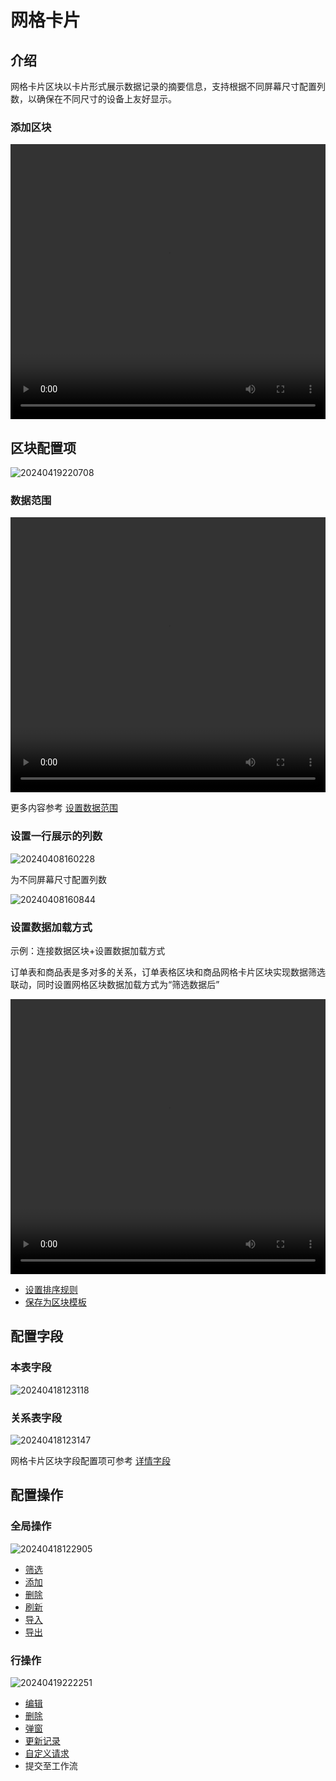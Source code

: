 # 网格卡片

## 介绍

网格卡片区块以卡片形式展示数据记录的摘要信息，支持根据不同屏幕尺寸配置列数，以确保在不同尺寸的设备上友好显示。

### 添加区块

<video width="100%" height="440" controls>
      <source src="https://nocobase-docs.oss-cn-beijing.aliyuncs.com/20240418120045.mp4" type="video/mp4">
</video>

## 区块配置项

![20240419220708](https://static-docs.nocobase.com/20240419220708.png)

### 数据范围

<video width="100%" height="440" controls>
      <source src="https://nocobase-docs.oss-cn-beijing.aliyuncs.com/20240419173617.mp4" type="video/mp4">
</video>

更多内容参考 [设置数据范围](/handbook/ui/blocks/block-settings/data-scope)

### 设置一行展示的列数

![20240408160228](https://static-docs.nocobase.com/20240408160228.png)

为不同屏幕尺寸配置列数

![20240408160844](https://static-docs.nocobase.com/20240408160844.png)

### 设置数据加载方式

示例：连接数据区块+设置数据加载方式

订单表和商品表是多对多的关系，订单表格区块和商品网格卡片区块实现数据筛选联动，同时设置网格区块数据加载方式为“筛选数据后”

<video width="100%" height="440" controls>
<source src="https://nocobase-docs.oss-cn-beijing.aliyuncs.com/20240419175643.mp4" type="video/mp4">
</video>

- [设置排序规则](/handbook/ui/blocks/block-settings/sorting-rule)
- [保存为区块模板](/handbook/ui/blocks/block-settings/block-template)

## 配置字段

### 本表字段

![20240418123118](https://static-docs.nocobase.com/20240418123118.png)

### 关系表字段

![20240418123147](https://static-docs.nocobase.com/20240418123147.png)

网格卡片区块字段配置项可参考 [详情字段](/handbook/ui/fields/generic/detail-form-item)

## 配置操作

### 全局操作

![20240418122905](https://static-docs.nocobase.com/20240418122905.png)

- [筛选](/handbook/ui/actions/types/filter)
- [添加](/handbook/ui/actions/types/add-new)
- [删除](/handbook/ui/actions/types/delete)
- [刷新](/handbook/ui/actions/types/refresh)
- [导入](/handbook/action-import)
- [导出](/handbook/action-export)

### 行操作

![20240419222251](https://static-docs.nocobase.com/20240419222251.png)

- [编辑](/handbook/ui/actions/types/edit)
- [删除](/handbook/ui/actions/types/delete)
- [弹窗](/handbook/ui/actions/types/pop-up)
- [更新记录](/handbook/ui/actions/types/update-record)
- [自定义请求](/handbook/action-custom-request)
- 提交至工作流